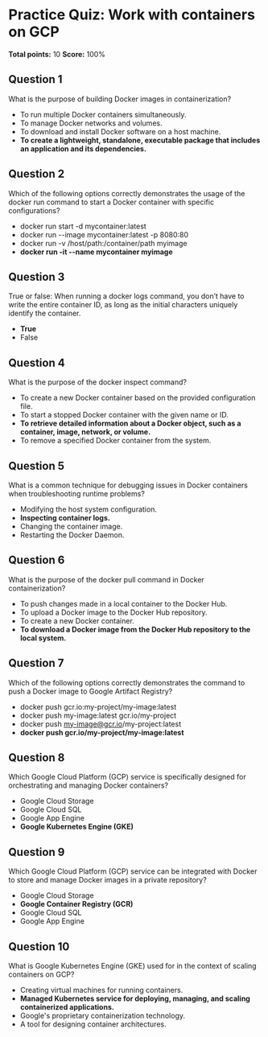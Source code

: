 # Practice Quiz: Work with containers on GCP
**Total points:** 10
**Score:** 100%

## Question 1
What is the purpose of building Docker images in containerization? 

- To run multiple Docker containers simultaneously.
- To manage Docker networks and volumes.
- To download and install Docker software on a host machine.
- **To create a lightweight, standalone, executable package that includes an application and its dependencies.**

## Question 2
Which of the following options correctly demonstrates the usage of the docker run command to start a Docker container with specific configurations? 

- docker run start -d mycontainer:latest
- docker run --image mycontainer:latest -p 8080:80
- docker run -v /host/path:/container/path myimage
- **docker run -it --name mycontainer myimage**

## Question 3
True or false: When running a docker logs command, you don’t have to write the entire container ID, as long as the initial characters uniquely identify the container. 

- **True**
- False

## Question 4
What is the purpose of the docker inspect command? 

- To create a new Docker container based on the provided configuration file.
- To start a stopped Docker container with the given name or ID.
- **To retrieve detailed information about a Docker object, such as a container, image, network, or volume.**
- To remove a specified Docker container from the system.

## Question 5
What is a common technique for debugging issues in Docker containers when troubleshooting runtime problems? 

- Modifying the host system configuration.
- **Inspecting container logs.**
- Changing the container image.
- Restarting the Docker Daemon.

## Question 6
What is the purpose of the docker pull command in Docker containerization? 

- To push changes made in a local container to the Docker Hub.
- To upload a Docker image to the Docker Hub repository.
- To create a new Docker container.
- **To download a Docker image from the Docker Hub repository to the local system.**

## Question 7
Which of the following options correctly demonstrates the command to push a Docker image to Google Artifact Registry? 

- docker push gcr.io:my-project/my-image:latest
- docker push my-image:latest gcr.io/my-project
- docker push my-image@gcr.io/my-project:latest
- **docker push gcr.io/my-project/my-image:latest**

## Question 8
Which Google Cloud Platform (GCP) service is specifically designed for orchestrating and managing Docker containers? 

- Google Cloud Storage
- Google Cloud SQL
- Google App Engine
- **Google Kubernetes Engine (GKE)**

## Question 9
Which Google Cloud Platform (GCP) service can be integrated with Docker to store and manage Docker images in a private repository? 

- Google Cloud Storage
- **Google Container Registry (GCR)**
- Google Cloud SQL
- Google App Engine

## Question 10
What is Google Kubernetes Engine (GKE) used for in the context of scaling containers on GCP? 

- Creating virtual machines for running containers.
- **Managed Kubernetes service for deploying, managing, and scaling containerized applications.**
- Google's proprietary containerization technology.
- A tool for designing container architectures.
